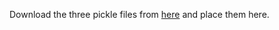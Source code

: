 Download the three pickle files from [here](https://drive.google.com/drive/folders/1VnmCmBAVh8f_BKJg1KYx-E137gBLXbGG) and place them here.